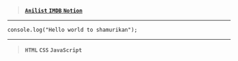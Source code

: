 > <a href="https://anilist.co"> __`Anilist`__ </a>
<a href="https://m.imdb.com"> __`IMDB`__ </a>
<a href="https://notion.so"> __`Notion`__ </a>

---

```JS
console.log("Hello world to shamurikan");
```

---

> __`HTML` `CSS` `JavaScript`__


